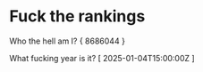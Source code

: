 # Fuck the rankings

Who the hell am I?
{ 8686044 }

What fucking year is it?
[ 2025-01-04T15:00:00Z ]
